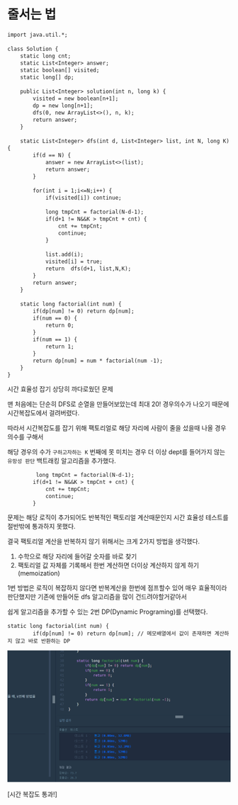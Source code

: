 # 줄서는 법

    import java.util.*;
    
    class Solution {
        static long cnt;
    	static List<Integer> answer;
    	static boolean[] visited;
    	static long[] dp;  
        
        public List<Integer> solution(int n, long k) {
    		visited = new boolean[n+1];
            dp = new long[n+1];
    		dfs(0, new ArrayList<>(), n, k);
            return answer;
        }
        
    	static List<Integer> dfs(int d, List<Integer> list, int N, long K) {     
            if(d == N) {
    			answer = new ArrayList<>(list);
    			return answer;
    		}
            
    		for(int i = 1;i<=N;i++) {
    			if(visited[i]) continue;	
    
                long tmpCnt = factorial(N-d-1); 
    			if(d+1 != N&&K > tmpCnt + cnt) {
    				cnt += tmpCnt;
    				continue;
    			}
    			
    			list.add(i);
    			visited[i] = true;
        		return	dfs(d+1, list,N,K);
    	    }
            return answer;
        }
    	
    	static long factorial(int num) {
    		if(dp[num] != 0) return dp[num];
    		if(num == 0) {
    			return 0;
    		}
    		if(num == 1) {
    			return 1;
    		}
    		return dp[num] = num * factorial(num -1);
    	}
    }
    


시간 효율성 잡기 상당히 까다로웠던 문제

맨 처음에는 단순히 DFS로 순열을 만들어보았는데 최대 20! 경우의수가 나오기 때문에 시간복잡도에서 걸려버렸다.

따라서 시간복잡도를 잡기 위해  팩토리얼로 해당 자리에 사람이 줄을 섰을때 나올 경우의수를 구해서 

해당 경우의 수가 `구하고자하는 K` 번째에 못 미치는 경우 더 이상 dept를 들어가지 않는 `유망성 판단` 백트래킹 알고리즘을 추가했다.


             long tmpCnt = factorial(N-d-1); 
			if(d+1 != N&&K > tmpCnt + cnt) {
				cnt += tmpCnt;
				continue;
			}

문제는 해당 로직이 추가되어도 반복적인 팩토리얼 계산때문인지 시간 효율성 테스트를 절반밖에 통과하지 못했다.

결국 팩토리얼 계산을 반복하지 않기 위해서는 크게 2가지 방법을 생각했다.

1. 수학으로 해당 자리에 들어갈 숫자를 바로 찾기
2. 팩토리얼 값 자체를 기록해서 한번 계산하면 더이상 계산하지 않게 하기(memoization)

1번 방법은 로직이 복잡하지 않다면 반복계산을 한번에 점프할수 있어 매우 효율적이라 판단했지만 기존에 만들어둔 dfs 알고리즘을 많이 건드려야할거같아서 

쉽게 알고리즘을 추가할 수 있는 2번 DP(Dynamic Programing)를 선택했다.

   	static long factorial(int num) {
    		if(dp[num] != 0) return dp[num]; // 메모배열에서 값이 존재하면 계산하지 않고 바로 반환하는 DP
    		
![첨부 이미지](https://github.com/jinia91/blogBackUp/blob/main/img/ba9c6367-c094-43f4-8b00-620c2df9133e.png?raw=true)

[시간 복잡도 통과!]

